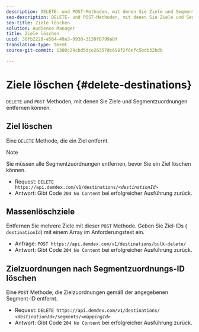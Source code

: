 ```yaml
---
description: DELETE- und POST-Methoden, mit denen Sie Ziele und Segmentzuordnungen entfernen können.
seo-description: DELETE- und POST-Methoden, mit denen Sie Ziele und Segmentzuordnungen entfernen können.
seo-title: Ziele löschen
solution: Audience Manager
title: Ziele löschen
uuid: 38fb2228-e564-49a3-9930-3139f8799a8f
translation-type: tm+mt
source-git-commit: 1300c29cbd5dce26357dc698f2f6efc5bdb32bdb

---
```



# Ziele löschen {#delete-destinations}

`DELETE` und `POST` Methoden, mit denen Sie Ziele und Segmentzuordnungen entfernen können.

<!-- r_delete_destinations_all.xml -->

## Ziel löschen

Eine `DELETE` Methode, die ein Ziel entfernt.

>[!NOTE]
>
>Sie müssen alle Segmentzuordnungen entfernen, bevor Sie ein Ziel löschen können.

* Request: `DELETE https://api.demdex.com/v1/destinations/`*`<destinationId>`*
* Antwort: Gibt Code `204 No Content` bei erfolgreicher Ausführung zurück.

## Massenlöschziele

Entfernen Sie mehrere Ziele mit dieser `POST` Methode. Geben Sie Ziel-IDs ( `destinationId`) mit einem Array im Anforderungstext ein.

* Anfrage: `POST https://api.demdex.com/v1/destinations/bulk-delete/`
* Antwort: Gibt Code `204 No Content` bei erfolgreicher Ausführung zurück.

## Zielzuordnungen nach Segmentzuordnungs-ID löschen

Eine `POST` Methode, die Zielzuordnungen gemäß der angegebenen Segment-ID entfernt.

* Request: `DELETE https://api.demdex.com/v1/destinations/` *`<destinationId>`*`/segments/`*`<mappingId>`*
* Antwort: Gibt Code `204 No Content` bei erfolgreicher Ausführung zurück.